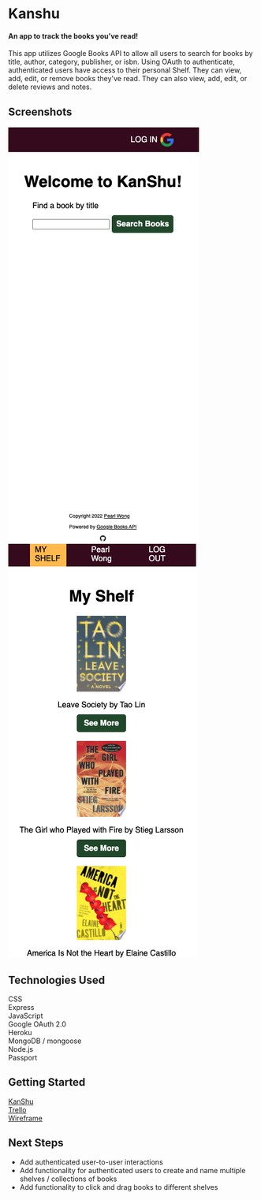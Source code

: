 # Kanshu  
#### An app to track the books you've read!
This app utilizes Google Books API to allow all users to search for books by title, author, category, publisher, or isbn. Using OAuth to authenticate, authenticated users have access to their personal Shelf. They can view, add, edit, or remove books they've read. They can also view, add, edit, or delete reviews and notes.  
  
## Screenshots
![landing page](./public/images/landing-page.png)  
![my shelf page](./public/images/my-shelf.png)  
  
## Technologies Used
CSS  
Express  
JavaScript  
Google OAuth 2.0  
Heroku     
MongoDB / mongoose  
Node.js  
Passport  
  
## Getting Started
[KanShu](https://kanshu.herokuapp.com)  
[Trello](https://trello.com/b/S220MMEg/pw-books-app)  
[Wireframe](https://www.figma.com/file/wo30ysZk8aMByX2jwf3V92/Books-Tracker-Wireframe?node-id=0%3A1)  
  
## Next Steps
- Add authenticated user-to-user interactions
- Add functionality for authenticated users to create and name multiple shelves / collections of books
- Add functionality to click and drag books to different shelves